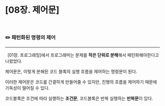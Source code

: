# [08장. 제어문]

</br>

### ✏️ 패턴화된 명령의 제어

---

&nbsp; [01장. 프로그래밍]에서 프로그래머는 문제를 **작은 단위로 분해**해서 패턴화해야한다고 나왔었다.

제어문은, 이렇게 분해된 코드 블록의 실행 흐름을 제어하는 명령문이 된다.

이러한 제어문은 코드를 간결하게 만들어줄 수 있지만, 진행의 흐름을 제어하기 때문에 가독성이 떨어질 수 있다.

코드블록은 조건에 따라 실행하는 **조건문**, 코드블록은 반복 실행하는 **반복문**이 있다.
